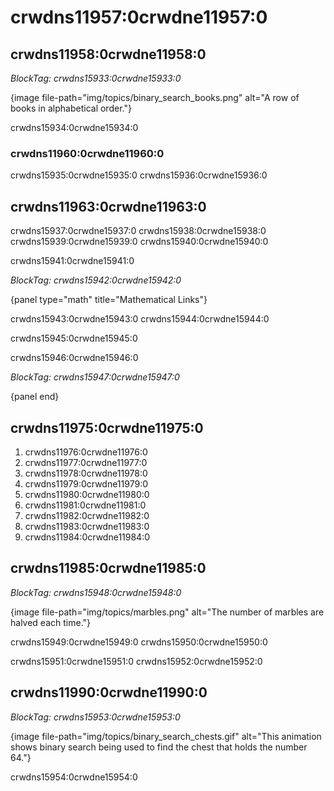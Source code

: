 # crwdns11957:0crwdne11957:0

## crwdns11958:0crwdne11958:0

*BlockTag: crwdns15933:0crwdne15933:0*

{image file-path="img/topics/binary_search_books.png" alt="A row of books in alphabetical order."}

crwdns15934:0crwdne15934:0

### crwdns11960:0crwdne11960:0

crwdns15935:0crwdne15935:0 crwdns15936:0crwdne15936:0

## crwdns11963:0crwdne11963:0

crwdns15937:0crwdne15937:0 crwdns15938:0crwdne15938:0 crwdns15939:0crwdne15939:0 crwdns15940:0crwdne15940:0

crwdns15941:0crwdne15941:0

*BlockTag: crwdns15942:0crwdne15942:0*

{panel type="math" title="Mathematical Links"}

crwdns15943:0crwdne15943:0 crwdns15944:0crwdne15944:0

crwdns15945:0crwdne15945:0

crwdns15946:0crwdne15946:0

*BlockTag: crwdns15947:0crwdne15947:0*

{panel end}

## crwdns11975:0crwdne11975:0

1. crwdns11976:0crwdne11976:0
2. crwdns11977:0crwdne11977:0
3. crwdns11978:0crwdne11978:0
4. crwdns11979:0crwdne11979:0
5. crwdns11980:0crwdne11980:0
6. crwdns11981:0crwdne11981:0
7. crwdns11982:0crwdne11982:0
8. crwdns11983:0crwdne11983:0
9. crwdns11984:0crwdne11984:0

## crwdns11985:0crwdne11985:0

*BlockTag: crwdns15948:0crwdne15948:0*

{image file-path="img/topics/marbles.png" alt="The number of marbles are halved each time."}

crwdns15949:0crwdne15949:0 crwdns15950:0crwdne15950:0

crwdns15951:0crwdne15951:0 crwdns15952:0crwdne15952:0

## crwdns11990:0crwdne11990:0

*BlockTag: crwdns15953:0crwdne15953:0*

{image file-path="img/topics/binary_search_chests.gif" alt="This animation shows binary search being used to find the chest that holds the number 64."}

crwdns15954:0crwdne15954:0
